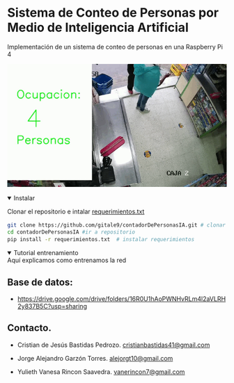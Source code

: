 # Sistema de Conteo de Personas por Medio de Inteligencia Artificial
Implementación de un sistema de conteo de personas en una Raspberry Pi 4

![Gif de salida](./gifSalida.gif "Salida del modelo ante vídeo de prueba")

<details open>
<summary>Instalar</summary>

Clonar el repositorio e intalar [requerimientos.txt](https://github.com/gitale9/contadorDePersonasIA/blob/46df5e167f3178dfff1c16b0394ab6af7d24cd25/requerimientos.txt)




```bash
git clone https://github.com/gitale9/contadorDePersonasIA.git # clonar repositorio
cd contadorDePersonasIA #ir a repositorio
pip install -r requerimientos.txt  # instalar requerimientos
```
</details>

<details open>
<summary>Tutorial entrenamiento</summary>
Aquí explicamos como entrenamos la red
  
## Base de datos:

* https://drive.google.com/drive/folders/16R0U1hAoPWNHvRLm4l2aVLRH2y837B5C?usp=sharing
</details>

## Contacto.

* Cristian de Jesús Bastidas Pedrozo. cristianbastidas41@gmail.com
  
* Jorge Alejandro Garzón Torres. alejorgt10@gmail.com 

* Yulieth Vanesa Rincon Saavedra. vanerincon7@gmail.com 
